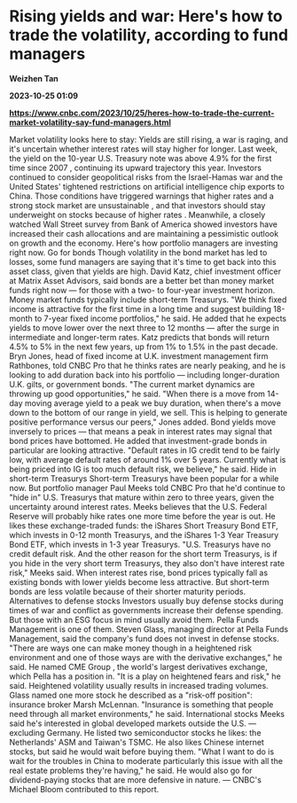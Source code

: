# Rising yields and war: Here's how to trade the volatility, according to fund managers
**Weizhen Tan**

**2023-10-25 01:09**

**https://www.cnbc.com/2023/10/25/heres-how-to-trade-the-current-market-volatility-say-fund-managers.html**

Market volatility looks here to stay: Yields are still rising, a war is raging, and it's uncertain whether interest rates will stay higher for longer. Last week, the yield on the 10-year U.S. Treasury note was above 4.9% for the first time since 2007 , continuing its upward trajectory this year. Investors continued to consider geopolitical risks from the Israel-Hamas war and the United States' tightened restrictions on artificial intelligence chip exports to China. Those conditions have triggered warnings that higher rates and a strong stock market are unsustainable , and that investors should stay underweight on stocks because of higher rates . Meanwhile, a closely watched Wall Street survey from Bank of America showed investors have increased their cash allocations and are maintaining a pessimistic outlook on growth and the economy. Here's how portfolio managers are investing right now. Go for bonds Though volatility in the bond market has led to losses, some fund managers are saying that it's time to get back into this asset class, given that yields are high. David Katz, chief investment officer at Matrix Asset Advisors, said bonds are a better bet than money market funds right now — for those with a two- to four-year investment horizon. Money market funds typically include short-term Treasurys. "We think fixed income is attractive for the first time in a long time and suggest building 18-month to 7-year fixed income portfolios," he said. He added that he expects yields to move lower over the next three to 12 months — after the surge in intermediate and longer-term rates. Katz predicts that bonds will return 4.5% to 5% in the next few years, up from 1% to 1.5% in the past decade. Bryn Jones, head of fixed income at U.K. investment management firm Rathbones, told CNBC Pro that he thinks rates are nearly peaking, and he is looking to add duration back into his portfolio — including longer-duration U.K. gilts, or government bonds. "The current market dynamics are throwing up good opportunities," he said. "When there is a move from 14-day moving average yield to a peak we buy duration, when there's a move down to the bottom of our range in yield, we sell. This is helping to generate positive performance versus our peers," Jones added. Bond yields move inversely to prices — that means a peak in interest rates may signal that bond prices have bottomed. He added that investment-grade bonds in particular are looking attractive. "Default rates in IG credit tend to be fairly low, with average default rates of around 1% over 5 years. Currently what is being priced into IG is too much default risk, we believe," he said. Hide in short-term Treasurys Short-term Treasurys have been popular for a while now. But portfolio manager Paul Meeks told CNBC Pro that he'd continue to "hide in" U.S. Treasurys that mature within zero to three years, given the uncertainty around interest rates. Meeks believes that the U.S. Federal Reserve will probably hike rates one more time before the year is out. He likes these exchange-traded funds: the iShares Short Treasury Bond ETF, which invests in 0-12 month Treasurys, and the iShares 1-3 Year Treasury Bond ETF, which invests in 1-3 year Treasurys. "U.S. Treasurys have no credit default risk. And the other reason for the short term Treasurys, is if you hide in the very short term Treasurys, they also don't have interest rate risk," Meeks said. When interest rates rise, bond prices typically fall as existing bonds with lower yields become less attractive. But short-term bonds are less volatile because of their shorter maturity periods. Alternatives to defense stocks Investors usually buy defense stocks during times of war and conflict as governments increase their defense spending. But those with an ESG focus in mind usually avoid them. Pella Funds Management is one of them. Steven Glass, managing director at Pella Funds Management, said the company's fund does not invest in defense stocks. "There are ways one can make money though in a heightened risk environment and one of those ways are with the derivative exchanges," he said. He named CME Group , the world's largest derivatives exchange, which Pella has a position in. "It is a play on heightened fears and risk," he said. Heightened volatility usually results in increased trading volumes. Glass named one more stock he described as a "risk-off position": insurance broker Marsh McLennan. "Insurance is something that people need through all market environments," he said. International stocks Meeks said he's interested in global developed markets outside the U.S. — excluding Germany. He listed two semiconductor stocks he likes: the Netherlands' ASM and Taiwan's TSMC. He also likes Chinese internet stocks, but said he would wait before buying them. "What I want to do is wait for the troubles in China to moderate particularly this issue with all the real estate problems they're having," he said. He would also go for dividend-paying stocks that are more defensive in nature. — CNBC's Michael Bloom contributed to this report.